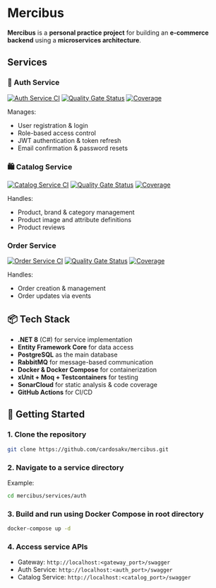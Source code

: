 # Mercibus

**Mercibus** is a **personal practice project** for building an **e-commerce backend** using a **microservices
architecture**.

## Services

### 🔐 Auth Service
[![Auth Service CI](https://github.com/cardosakv/mercibus/actions/workflows/auth-ci.yml/badge.svg)](https://github.com/cardosakv/mercibus/actions/workflows/auth-ci.yml)
[![Quality Gate Status](https://sonarcloud.io/api/project_badges/measure?project=mercibus_auth&metric=alert_status)](https://sonarcloud.io/summary/new_code?id=mercibus_auth)
[![Coverage](https://sonarcloud.io/api/project_badges/measure?project=mercibus_auth&metric=coverage)](https://sonarcloud.io/summary/new_code?id=mercibus_auth)

Manages:

- User registration & login
- Role-based access control
- JWT authentication & token refresh
- Email confirmation & password resets

### 🛍️ Catalog Service

[![Catalog Service CI](https://github.com/cardosakv/mercibus/actions/workflows/catalog-ci.yml/badge.svg)](https://github.com/cardosakv/mercibus/actions/workflows/catalog-ci.yml)
[![Quality Gate Status](https://sonarcloud.io/api/project_badges/measure?project=mercibus_catalog&metric=alert_status)](https://sonarcloud.io/summary/new_code?id=mercibus_catalog)
[![Coverage](https://sonarcloud.io/api/project_badges/measure?project=mercibus_catalog&metric=coverage)](https://sonarcloud.io/summary/new_code?id=mercibus_catalog)

Handles:

- Product, brand & category management
- Product image and attribute definitions
- Product reviews

### Order Service

[![Order Service CI](https://github.com/cardosakv/mercibus/actions/workflows/order-ci.yml/badge.svg)](https://github.com/cardosakv/mercibus/actions/workflows/order-ci.yml)
[![Quality Gate Status](https://sonarcloud.io/api/project_badges/measure?project=mercibus_order&metric=alert_status)](https://sonarcloud.io/summary/new_code?id=mercibus_order)
[![Coverage](https://sonarcloud.io/api/project_badges/measure?project=mercibus_order&metric=coverage)](https://sonarcloud.io/summary/new_code?id=mercibus_order)

Handles:

- Order creation & management
- Order updates via events

## 📦 Tech Stack

- **.NET 8** (C#) for service implementation
- **Entity Framework Core** for data access
- **PostgreSQL** as the main database
- **RabbitMQ** for message-based communication
- **Docker & Docker Compose** for containerization
- **xUnit + Moq + Testcontainers** for testing
- **SonarCloud** for static analysis & code coverage
- **GitHub Actions** for CI/CD

## 🚀 Getting Started

### 1. Clone the repository

```bash
git clone https://github.com/cardosakv/mercibus.git
```

### 2. Navigate to a service directory

Example:

```bash
cd mercibus/services/auth
```

### 3. Build and run using Docker Compose in root directory

```bash
docker-compose up -d
```

### 4. Access service APIs

- Gateway: `http://localhost:<gateway_port>/swagger`
- Auth Service: `http://localhost:<auth_port>/swagger`
- Catalog Service: `http://localhost:<catalog_port>/swagger`